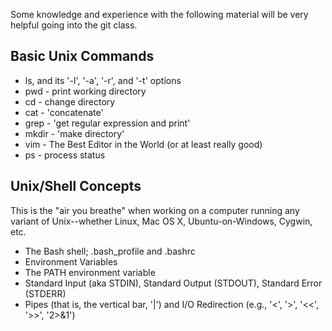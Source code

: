 Some knowledge and experience with the following material will be very helpful going into the git class.

## Basic Unix Commands
* ls, and its '-l', '-a', '-r', and '-t' options
* pwd - print working directory
* cd  - change directory
* cat - 'concatenate'
* grep - 'get regular expression and print'
* mkdir - 'make directory'
* vim - The Best Editor in the World (or at least really good)
* ps - process status

## Unix/Shell Concepts
This is the "air you breathe" when working on a computer running any variant of Unix--whether Linux, Mac OS X, Ubuntu-on-Windows, Cygwin, etc.
* The Bash shell; .bash_profile and .bashrc
* Environment Variables
* The PATH environment variable
* Standard Input (aka STDIN), Standard Output (STDOUT), Standard Error (STDERR)
* Pipes (that is, the vertical bar, '\|') and I/O Redirection (e.g., '<', '>', '\<\<', '\>\>', '2>&1')
